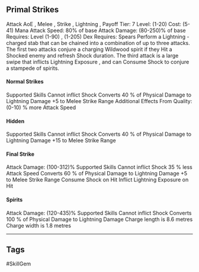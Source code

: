 ## Primal Strikes
Attack
AoE , Melee , Strike , Lightning , Payoff
Tier: 7
Level: (1-20)
Cost: (5-41) Mana
Attack Speed: 80% of base
Attack Damage: (80-250)% of base
Requires: Level (1-90) , (1-205) Dex
Requires: Spears
Perform a Lightning -charged stab that can be chained into a combination of up to three attacks. The first two attacks conjure a charging Wildwood spirit if they Hit a Shocked enemy and refresh Shock duration. The third attack is a large swipe that inflicts Lightning Exposure , and can Consume Shock to conjure a stampede of spirits.
#### Normal Strikes
Supported Skills Cannot inflict Shock
Converts 40 % of Physical Damage to Lightning Damage
+5 to Melee Strike Range
Additional Effects From Quality:
(0-10) % more Attack Speed
#### Hidden
Supported Skills Cannot inflict Shock
Converts 40 % of Physical Damage to Lightning Damage
+15 to Melee Strike Range
#### Final Strike
Attack Damage: (100-312)%
Supported Skills Cannot inflict Shock
35 % less Attack Speed
Converts 60 % of Physical Damage to Lightning Damage
+5 to Melee Strike Range
Consume Shock on Hit
Inflict Lightning Exposure on Hit
#### Spirits
Attack Damage: (120-435)%
Supported Skills Cannot inflict Shock
Converts 100 % of Physical Damage to Lightning Damage
Charge length is 8.6 metres
Charge width is 1.8 metres

---
## Tags
#SkillGem
